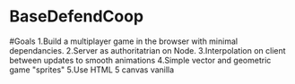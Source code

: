 # BaseDefendCoop

#Goals
1.Build a multiplayer game in the browser with minimal dependancies.
2.Server as authoritatrian on Node.
3.Interpolation on client between updates to smooth animations
4.Simple vector and geometric game "sprites"
5.Use HTML 5 canvas vanilla
